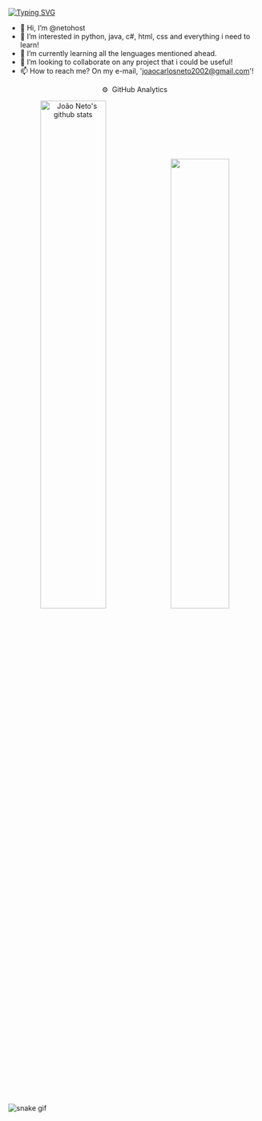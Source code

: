 [![Typing SVG](https://readme-typing-svg.herokuapp.com/?color=00ff00&size=35&center=true&vCenter=true&width=1000&lines=Seja+Bem+Vindo,+Meu+Nome+é+João+Neto!;+:%29)](https://git.io/typing-svg)


  <p>

- 👋 Hi, I’m @netohost
- 👀 I’m interested in python, java, c#, html, css and everything i need to learn!
- 🌱 I’m currently learning all the lenguages mentioned ahead.
- 💞️ I’m looking to collaborate on any project that i could be useful!
- 📫 How to reach me? On my e-mail, 'joaocarlosneto2002@gmail.com'! 

<!---
netohost/netohost is a ✨ special ✨ repository because its `README.md` (this file) appears on your GitHub profile.
You can click the Preview link to take a look at your changes.
--->
  
  <div>
  <p align=center>⚙️ &nbsp;GitHub Analytics</p>
  <p align="center">
  <img width="51%" src="https://github-readme-stats.vercel.app/api?username=netohost&show_icons=true&count_private=true&hide_border=true&title_color=00ff00&icon_color=00ff00&text_color=c9d1d9&bg_color=00ff00" alt="João Neto's github stats" /> 
  <img width="48%" src="https://github-readme-stats.vercel.app/api/top-langs/?username=netohost&layout=compact&hide_border=true&title_color=F73BE0&text_color=00ff00&bg_color=00ff00" />
  </p>
  </div>

![snake gif](https://github.com/netohost/netohost/blob/output/github-contribution-grid-snake.svg)

